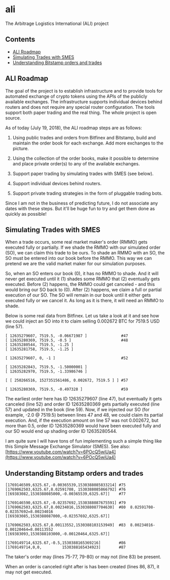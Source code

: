 # ali
The Arbitrage Logistics International (ALI) project

## Contents

 - [ALI Roadmap](#ali-roadmap)
 - [Simulating Trades with SMES](#simulating-trades-with-smes)
 - [Understanding Bitstamp orders and trades](#understanding-bitstamp-orders-and-trades)

 ## ALI Roadmap

 The goal of the project is to establish infrastructure and to provide tools for automated exchange of crypto tokens using the APIs of the publicly available exchanges. The infrastructure supports individual devices behind routers and does not require any special router configuration. The tools support both paper trading and the real thing. The whole project is open source.

 As of today (July 19, 2018), the ALI roadmap steps are as follows:

 1. Using public trades and orders from Bitfinex and Bitstamp, build and maintain the order book for each exchange. Add more exchanges to the picture.

 2. Using the collection of the order books, make it possible to determine and place private order(s) to any of the available exchanges.

 3. Support paper trading by simulating trades with SMES (see below).

 4. Support individual devices behind routers.

 5. Support private trading strategies in the form of pluggable trading bots.

 Since I am not in the business of predicting future, I do not associate any dates with these steps. But it'll be huge fun to try and get them done as quickly as possible!

 ## Simulating Trades with SMES

 When a trade occurs, some real market maker's order (RMMO) gets executed fully
or partially. If we shade the RMMO with our simulated order (SO), we can claim
this trade to be ours. To shade an RMMO with an SO, the SO must be entered
into our book before the RMMO. This way we can pretend we are the valid market
maker for our simulation purposes.

So, when an SO enters our book (0), it has no RMMO to shade. And it will never
get executed until it (1) shades some RMMO that (2) eventually gets executed.
Before (2) happens, the RMMO could get canceled - and this would bring our SO
back to (0). After (2) happens, we claim a full or partial execution of our SO.
The SO will remain in our book until it either gets executed fully or we cancel
it. As long as it is there, it will need an RMMO to shade.

Below is some real data from Bitfinex. Let us take a look at it and see how we
could inject an SO into it to claim selling 0.002672 BTC for 7519.5 USD (line
57).
```
[ 12635279607, 7519.5, -0.06671987 ]               #47
[ 12635280369, 7519.5, -0.5 ]                      #48
[ 12635280544, 7519.5, -1.25 ]
[ 12635281758, 7519.5, -1.25 ]

[ 12635279607, 0, -1 ]                             #52

[ 12635282843, 7519.5, -1.50000001 ]
[ 12635282970, 7519.5, -1.33986746 ]

[ [ 250266516, 1527351561486, 0.002672, 7519.5 ] ] #57

[ 12635280369, 7519.5, -0.497328 ]                 #59
```
The earliest order here has ID 12635279607 (line 47), but eventually it gets
canceled (line 52) and order ID 12635280369 gets partially executed (line 57)
and updated in the book (line 59). Now, if we injected our SO
(for example, -2.0 @ 7519.5) between lines 47 and 48, we could claim its
partial execution. And, if the execution amount on line 57 was not 0.002672,
but more than 0.5, order ID 12635280369 would have been executed fully and
our SO would end up shading order ID 12635280544.

I am quite sure I will have tons of fun implementing such a simple thing like
this Simple Message Exchange Simulator (SMES). See also:
[https://www.youtube.com/watch?v=6POcQ5wiUa4](https://www.youtube.com/watch?v=6POcQ5wiUa4)

## Understanding Bitstamp orders and trades
```
[1769146509,6325.67,-0.00365539,1530388085833214] #75
[1769062503,6325.67,8.02591708, 1530388085866792] #76
[[69383082,1530388085000,-0.00365539,6325.67]]    #77

[1769146590,6325.67,-0.02357692,1530388087675591] #79
[1769062503,6325.67,8.00234016,1530388087704630]  #80  8.02591708-0.02357692=8.00234016
[[69383085,1530388087000,-0.02357692,6325.67]]

[1769062503,6325.67,8.00113552,1530388103153949]  #83  8.00234016-0.00120464=8.00113552
[[69383093,1530388103000,-0.00120464,6325.67]]

[1769149714,6325.67,-0.5,1530388165369216]        #86
[1769149714,0,0,         1530388165434923]        #87
```
The taker's order may (lines 75-77, 79-80) or may not (line 83) be present.

When an order is canceled right after is has been created (lines 86, 87),
it may not get executed.
